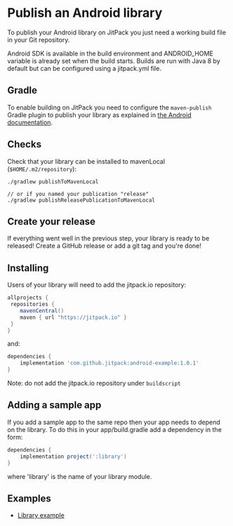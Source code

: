 # Publish an Android library 

To publish your Android library on JitPack you just need a working build file in your Git repository.

Android SDK is available in the build environment and ANDROID_HOME variable is already set when the build starts.
Builds are run with Java 8 by default but can be configured using a jitpack.yml file.

## Gradle

To enable building on JitPack you need to configure the `maven-publish` Gradle plugin to publish your library as explained in [the Android documentation](https://developer.android.com/studio/build/maven-publish-plugin).

## Checks

Check that your library can be installed to mavenLocal (`$HOME/.m2/repository`):

```
./gradlew publishToMavenLocal

// or if you named your publication "release"
./gradlew publishReleasePublicationToMavenLocal
```

## Create your release

If everything went well in the previous step, your library is ready to be released! Create a GitHub release or add a git tag and you're done!

## Installing

Users of your library will need to add the jitpack.io repository:

```gradle
allprojects {
 repositories {
    mavenCentral()
    maven { url "https://jitpack.io" }
 }
}
```

and:

```gradle
dependencies {
    implementation 'com.github.jitpack:android-example:1.0.1'
}
```

Note: do not add the jitpack.io repository under `buildscript` 

## Adding a sample app 

If you add a sample app to the same repo then your app needs to depend on the library. To do this in your app/build.gradle add a dependency in the form:

```gradle
dependencies {
    implementation project(':library')
}
```

where 'library' is the name of your library module.

## Examples

- [Library example](https://github.com/jitpack/android-example) 

